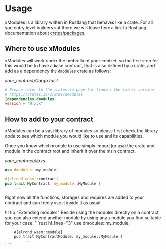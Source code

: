 # Usage

xModules is a library written in Rustlang that behaves like a crate. For all you entry level builders out there we will
leave here a link to Rustlang documentation about [crates/packages](https://doc.rust-lang.org/book/ch07-01-packages-and-crates.html).


## Where to use xModules


xModules will work under the umbrella of your contact, so the first step for this would be to have a base contract,
that is also defined by a crate, and add as a dependency the `dmodules` crate as follows:

*your_contract/Cargo.toml*
```toml
# Please refer to the crates.io page for finding the latest version
# https://crates.io/crates/dmodules
[dependencies.dmodules]
version = "0.x.x"
```

## How to add to your contract

xModules can be a vast library of modules so please first check the library code to see which module you would like to
use and its capabilities.

Once you know which module to use simply import (or `use`) the crate and module in the
contract root and inherit it over the main contract.


*your_contract/lib.rs*
```rust
use dmodules::my_module;

#[elrond_wasm::contract]
pub trait MyContract: my_module::MyModule {
    ...
```

Right now all the functions, storages and requires are added to your contract and can freely use it inside it as usual.

!!! tip "Extending modules"
    Beside using the modules directly on a contract, you can also extend another module by using any xmodule you find
    suitable for your case.
    ```rust hl_lines="3"
        use dmodules::my_module;

        #[elrond_wasm::module]
        pub trait MyContractModule: my_module::MyModule {
            ...
    ```
